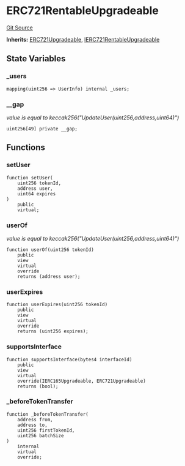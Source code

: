 # ERC721RentableUpgradeable
[Git Source](https://github.com/ContractLabs/foundry-bountykinds-contract/blob/67e6855d3beabdf242cc0b51d9e53b087a5235b9/src/oz-custom/oz-upgradeable/token/ERC721/extensions/ERC721RentableUpgradeable.sol)

**Inherits:**
[ERC721Upgradeable](/src/oz-custom/oz-upgradeable/token/ERC721/ERC721Upgradeable.sol/abstract.ERC721Upgradeable.md), [IERC721RentableUpgradeable](/src/oz-custom/oz-upgradeable/token/ERC721/extensions/IERC721RentableUpgradeable.sol/interface.IERC721RentableUpgradeable.md)


## State Variables
### _users

```solidity
mapping(uint256 => UserInfo) internal _users;
```


### __gap
*value is equal to
keccak256("UpdateUser(uint256,address,uint64)")*


```solidity
uint256[49] private __gap;
```


## Functions
### setUser


```solidity
function setUser(
    uint256 tokenId,
    address user,
    uint64 expires
)
    public
    virtual;
```

### userOf

*value is equal to
keccak256("UpdateUser(uint256,address,uint64)")*


```solidity
function userOf(uint256 tokenId)
    public
    view
    virtual
    override
    returns (address user);
```

### userExpires


```solidity
function userExpires(uint256 tokenId)
    public
    view
    virtual
    override
    returns (uint256 expires);
```

### supportsInterface


```solidity
function supportsInterface(bytes4 interfaceId)
    public
    view
    virtual
    override(IERC165Upgradeable, ERC721Upgradeable)
    returns (bool);
```

### _beforeTokenTransfer


```solidity
function _beforeTokenTransfer(
    address from,
    address to,
    uint256 firstTokenId,
    uint256 batchSize
)
    internal
    virtual
    override;
```

